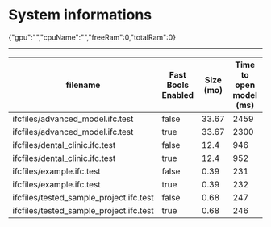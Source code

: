 # System informations 
 {"gpu":"","cpuName":"","freeRam":0,"totalRam":0}
 _________ 
| filename | Fast Bools Enabled | Size (mo) | Time to open model (ms) | Time to execute all (ms) | Total ifc entities | Total meshes | Total geometries | total errors |
|-------|-------|-------|-------|-------|-------|-------|-------|-------|
 ifcfiles/advanced_model.ifc.test | false | 33.67 | 2459 | 18037 | 594374 | 6401 | 14120 | 0 |
 ifcfiles/advanced_model.ifc.test | true | 33.67 | 2300 | 21584 | 594374 | 6401 | 14120 | 0 |
 ifcfiles/dental_clinic.ifc.test | false | 12.4 | 946 | 3050 | 209259 | 2586 | 2626 | 0 |
 ifcfiles/dental_clinic.ifc.test | true | 12.4 | 952 | 4381 | 209259 | 2586 | 2626 | 0 |
 ifcfiles/example.ifc.test | false | 0.39 | 231 | 258 | 6487 | 115 | 119 | 0 |
 ifcfiles/example.ifc.test | true | 0.39 | 232 | 263 | 6487 | 115 | 119 | 0 |
 ifcfiles/tested_sample_project.ifc.test | false | 0.68 | 247 | 1284 | 14119 | 93 | 98 | 0 |
 ifcfiles/tested_sample_project.ifc.test | true | 0.68 | 246 | 1322 | 14119 | 93 | 98 | 0 |
